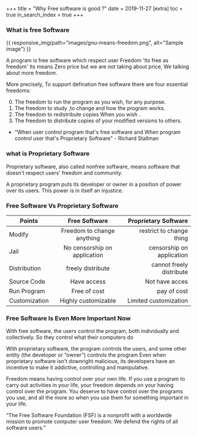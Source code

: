+++
title = "Why Free software is good ?"
date = 2019-11-27
[extra]
  toc = true
in_search_index = true
+++

### What is free Software 
<!-- {{ responsive_img(path="images/08-example.jpg", alt="Sample image") }} -->
{{ responsive_img(path="images/gnu-means-freedom.png", alt="Sample image") }}

A program is free software which respect user Freedom 'Its free as freedom' Its means Zero price but we are not taking about price, We talking about more freedom.

More precisely, To support defination free software there are four essential freedoms:

0. The freedom to run the program as you wish, for any purpose.
1. The freedom to study ,to change and  how the program works.
2. The freedom to redistribute copies When you wish . 
3. The freedom to distribute copies of your modified versions to others.


 
- "When user control program that's  free software and When program control user that's Proprietary Software" - Richard Stallman 

### what is Proprietary Software
Proprietary software, also called nonfree software, means software that doesn't respect users' freedom and community. 

 A proprietary program puts its developer or owner in a position of power over its users. This power is in itself an injustice.

### Free Software Vs Proprietary Software

|Points        | Free Software           | Proprietary Software  |
| ------------- |:-------------:| -----:|
|Modify     |Freedom to change anything | restrict to change thing  |
| Jail | No censorship on application       |  censorship on application  |
|Distribution|freely distribute| cannot freely distribute|
|Source Code| Have access | Not have acces |
|Run Program | Free of cost | pay of cost|
|Customization|Highly customizable | Limited customization |

### Free Software Is Even More Important Now

With free software, the users control the program, both individually and collectively. So they control what their computers do

With proprietary software, the program controls the users, and some other entity (the developer or “owner”) controls the program
Even when proprietary software isn't downright malicious, its developers have an incentive to make it addictive, controlling and manipulative.

Freedom means having control over your own life. If you use a program to carry out activities in your life, your freedom depends on your having control over the program. You deserve to have control over the programs you use, and all the more so when you use them for something important in your life.


 “The Free Software Foundation (FSF) is a nonprofit with a worldwide mission to promote computer user freedom. We defend the rights of all software users.”
